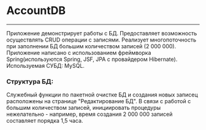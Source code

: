# AccountDB
---

Приложение демонстрирует работы с БД. Предоставляет возможность осуществлять CRUD операции с записями. Реализует многопоточность при заполнении БД большим количеством записей (2 000 000).
Приложение написано с использованием фреймворка Spring(используются Spring, JSF, JPA с провайдером Hibernate). Используемая СУБД: MySQL.

### Структура БД:

 Служебный функции по пакетной очистке БД и создания новых записец расположены на странице "Редактирование БД". В связи с работой с большим количеством записей, инициировать процедуры нежелательно - например, время создания 2 000 000 записей составляет порядка 1,5 часа.

